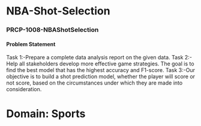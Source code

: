 # NBA-Shot-Selection

### PRCP-1008-NBAShotSelection

#### Problem Statement

Task 1:-Prepare a complete data analysis report on the given data.
Task 2:- Help all stakeholders develop more effective game strategies. The goal is to
find the best model that has the highest accuracy and F1-score.
Task 3:-Our objective is to build a shot prediction model, whether the player will score
or not score, based on the circumstances under which they are made into
consideration.

# Domain: Sports
